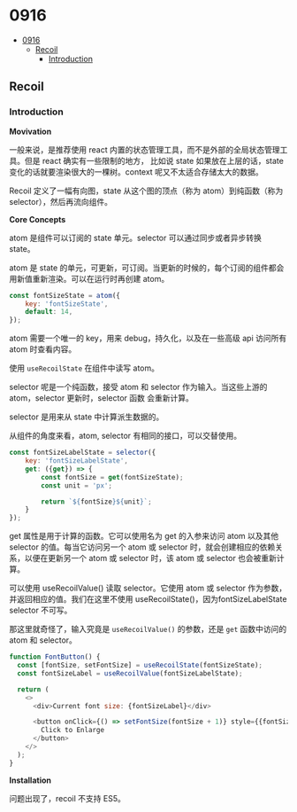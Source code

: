 # 0916    

<!-- TOC -->

- [0916](#0916)
  - [Recoil](#recoil)
    - [Introduction](#introduction)

<!-- /TOC -->

## Recoil   

### Introduction    

**Movivation**    

一般来说，是推荐使用 react 内置的状态管理工具，而不是外部的全局状态管理工具。但是 react 确实有一些限制的地方，
比如说 state 如果放在上层的话，state 变化的话就要渲染很大的一棵树。context 呢又不太适合存储太大的数据。    

Recoil 定义了一幅有向图，state 从这个图的顶点（称为 atom）到纯函数（称为 selector），然后再流向组件。   

**Core Concepts**    

atom 是组件可以订阅的 state 单元。selector 可以通过同步或者异步转换 state。   

atom 是 state 的单元，可更新，可订阅。当更新的时候的，每个订阅的组件都会用新值重新渲染。可以在运行时再创建 atom。    

```js
const fontSizeState = atom({
    key: 'fontSizeState',
    default: 14,
});
```    

atom 需要一个唯一的 key，用来 debug，持久化，以及在一些高级 api 访问所有 atom 时查看内容。    

使用 `useRecoilState` 在组件中读写 atom。   

selector 呢是一个纯函数，接受 atom 和 selector 作为输入。当这些上游的 atom，selector 更新时，selector 函数
会重新计算。    

selector 是用来从 state 中计算派生数据的。   

从组件的角度来看，atom, selector 有相同的接口，可以交替使用。    

```js
const fontSizeLabelState = selector({
    key: 'fontSizeLabelState',
    get: ({get}) => {
        const fontSize = get(fontSizeState);
        const unit = 'px';

        return `${fontSize}${unit}`;
    }
});
```   

get 属性是用于计算的函数。它可以使用名为 get 的入参来访问 atom 以及其他 selector 的值。每当它访问另一个 atom 或 selector 时，就会创建相应的依赖关系，以便在更新另一个 atom 或 selector 时，该 atom 或 selector 也会被重新计算。   

可以使用 useRecoilValue() 读取 selector。它使用 atom 或 selector 作为参数，并返回相应的值。我们在这里不使用 useRecoilState()，因为fontSizeLabelState selector 不可写。    

那这里就奇怪了，输入究竟是 `useRecoilValue()` 的参数，还是 `get` 函数中访问的 atom 和 selector。    

```js
function FontButton() {
  const [fontSize, setFontSize] = useRecoilState(fontSizeState);
  const fontSizeLabel = useRecoilValue(fontSizeLabelState);

  return (
    <>
      <div>Current font size: {fontSizeLabel}</div>

      <button onClick={() => setFontSize(fontSize + 1)} style={{fontSize}}>
        Click to Enlarge
      </button>
    </>
  );
}
```   

**Installation**    

问题出现了，recoil 不支持 ES5。    


